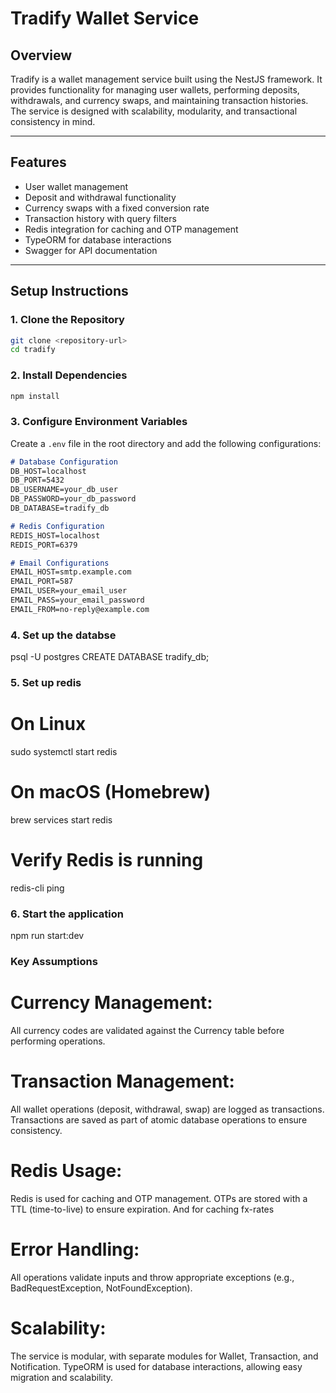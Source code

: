 # **Tradify Wallet Service**

## **Overview**
Tradify is a wallet management service built using the NestJS framework. It provides functionality for managing user wallets, performing deposits, withdrawals, and currency swaps, and maintaining transaction histories. The service is designed with scalability, modularity, and transactional consistency in mind.

---

## **Features**
- User wallet management
- Deposit and withdrawal functionality
- Currency swaps with a fixed conversion rate
- Transaction history with query filters
- Redis integration for caching and OTP management
- TypeORM for database interactions
- Swagger for API documentation

---

## **Setup Instructions**

### **1. Clone the Repository**
```bash
git clone <repository-url>
cd tradify
```

### **2. Install Dependencies**
```bash
npm install
```

### **3. Configure Environment Variables**
Create a `.env` file in the root directory and add the following configurations:

```markdown
# Database Configuration
DB_HOST=localhost
DB_PORT=5432
DB_USERNAME=your_db_user
DB_PASSWORD=your_db_password
DB_DATABASE=tradify_db

# Redis Configuration
REDIS_HOST=localhost
REDIS_PORT=6379

# Email Configurations
EMAIL_HOST=smtp.example.com
EMAIL_PORT=587
EMAIL_USER=your_email_user
EMAIL_PASS=your_email_password
EMAIL_FROM=no-reply@example.com
```

### **4. Set up the databse**

psql -U postgres
CREATE DATABASE tradify_db;

### **5. Set up redis**
# On Linux
sudo systemctl start redis

# On macOS (Homebrew)
brew services start redis

# Verify Redis is running
redis-cli ping

### **6. Start the application**

npm run start:dev


### Key Assumptions
# Currency Management:

All currency codes are validated against the Currency table before performing operations.

# Transaction Management:

All wallet operations (deposit, withdrawal, swap) are logged as transactions.
Transactions are saved as part of atomic database operations to ensure consistency.

# Redis Usage:

Redis is used for caching and OTP management.
OTPs are stored with a TTL (time-to-live) to ensure expiration.
And for caching fx-rates

# Error Handling:

All operations validate inputs and throw appropriate exceptions (e.g., BadRequestException, NotFoundException).

# Scalability:
The service is modular, with separate modules for Wallet, Transaction, and Notification.
TypeORM is used for database interactions, allowing easy migration and scalability.
